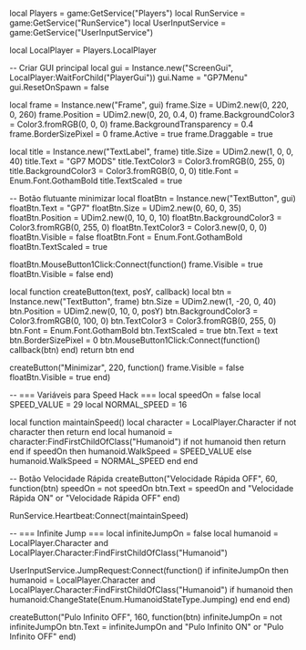local Players = game:GetService("Players")
local RunService = game:GetService("RunService")
local UserInputService = game:GetService("UserInputService")

local LocalPlayer = Players.LocalPlayer

-- Criar GUI principal
local gui = Instance.new("ScreenGui", LocalPlayer:WaitForChild("PlayerGui"))
gui.Name = "GP7Menu"
gui.ResetOnSpawn = false

local frame = Instance.new("Frame", gui)
frame.Size = UDim2.new(0, 220, 0, 260)
frame.Position = UDim2.new(0, 20, 0.4, 0)
frame.BackgroundColor3 = Color3.fromRGB(0, 0, 0)
frame.BackgroundTransparency = 0.4
frame.BorderSizePixel = 0
frame.Active = true
frame.Draggable = true

local title = Instance.new("TextLabel", frame)
title.Size = UDim2.new(1, 0, 0, 40)
title.Text = "GP7 MODS"
title.TextColor3 = Color3.fromRGB(0, 255, 0)
title.BackgroundColor3 = Color3.fromRGB(0, 0, 0)
title.Font = Enum.Font.GothamBold
title.TextScaled = true

-- Botão flutuante minimizar
local floatBtn = Instance.new("TextButton", gui)
floatBtn.Text = "GP7"
floatBtn.Size = UDim2.new(0, 60, 0, 35)
floatBtn.Position = UDim2.new(0, 10, 0, 10)
floatBtn.BackgroundColor3 = Color3.fromRGB(0, 255, 0)
floatBtn.TextColor3 = Color3.new(0, 0, 0)
floatBtn.Visible = false
floatBtn.Font = Enum.Font.GothamBold
floatBtn.TextScaled = true

floatBtn.MouseButton1Click:Connect(function()
	frame.Visible = true
	floatBtn.Visible = false
end)

local function createButton(text, posY, callback)
	local btn = Instance.new("TextButton", frame)
	btn.Size = UDim2.new(1, -20, 0, 40)
	btn.Position = UDim2.new(0, 10, 0, posY)
	btn.BackgroundColor3 = Color3.fromRGB(0, 100, 0)
	btn.TextColor3 = Color3.fromRGB(0, 255, 0)
	btn.Font = Enum.Font.GothamBold
	btn.TextScaled = true
	btn.Text = text
	btn.BorderSizePixel = 0
	btn.MouseButton1Click:Connect(function()
		callback(btn)
	end)
	return btn
end

createButton("Minimizar", 220, function()
	frame.Visible = false
	floatBtn.Visible = true
end)

-- === Variáveis para Speed Hack ===
local speedOn = false
local SPEED_VALUE = 29
local NORMAL_SPEED = 16

local function maintainSpeed()
	local character = LocalPlayer.Character
	if not character then return end
	local humanoid = character:FindFirstChildOfClass("Humanoid")
	if not humanoid then return end
	if speedOn then
		humanoid.WalkSpeed = SPEED_VALUE
	else
		humanoid.WalkSpeed = NORMAL_SPEED
	end
end

-- Botão Velocidade Rápida
createButton("Velocidade Rápida OFF", 60, function(btn)
	speedOn = not speedOn
	btn.Text = speedOn and "Velocidade Rápida ON" or "Velocidade Rápida OFF"
end)

RunService.Heartbeat:Connect(maintainSpeed)

-- === Infinite Jump ===
local infiniteJumpOn = false
local humanoid = LocalPlayer.Character and LocalPlayer.Character:FindFirstChildOfClass("Humanoid")

UserInputService.JumpRequest:Connect(function()
	if infiniteJumpOn then
		humanoid = LocalPlayer.Character and LocalPlayer.Character:FindFirstChildOfClass("Humanoid")
		if humanoid then
			humanoid:ChangeState(Enum.HumanoidStateType.Jumping)
		end
	end
end)

createButton("Pulo Infinito OFF", 160, function(btn)
	infiniteJumpOn = not infiniteJumpOn
	btn.Text = infiniteJumpOn and "Pulo Infinito ON" or "Pulo Infinito OFF"
end)